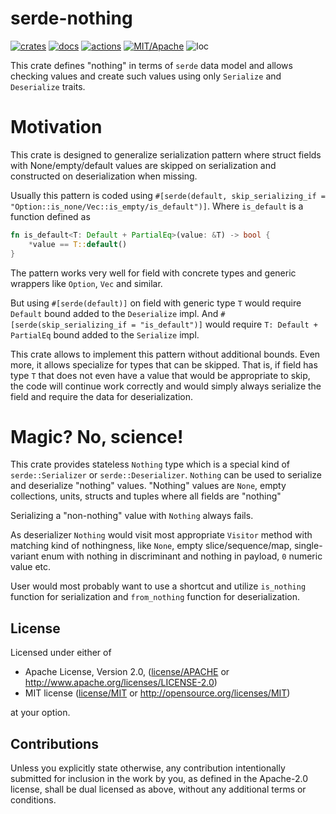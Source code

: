 # serde-nothing

[![crates](https://img.shields.io/crates/v/serde-nothing.svg?style=for-the-badge&label=serde-nothing)](https://crates.io/crates/serde-nothing)
[![docs](https://img.shields.io/badge/docs.rs-serde--nothing-66c2a5?style=for-the-badge&labelColor=555555&logoColor=white)](https://docs.rs/serde-nothing)
[![actions](https://img.shields.io/github/workflow/status/zakarumych/serde-nothing/badge/master?style=for-the-badge)](https://github.com/zakarumych/serde-nothing/actions?query=workflow%3ARust)
[![MIT/Apache](https://img.shields.io/badge/license-MIT%2FApache-blue.svg?style=for-the-badge)](COPYING)
![loc](https://img.shields.io/tokei/lines/github/zakarumych/serde-nothing?style=for-the-badge)


This crate defines "nothing" in terms of `serde` data model
and allows checking values and create such values using only `Serialize` and `Deserialize` traits.

# Motivation

This crate is designed to generalize serialization pattern
where struct fields with None/empty/default values are skipped on serialization
and constructed on deserialization when missing.

Usually this pattern is coded using `#[serde(default, skip_serializing_if = "Option::is_none/Vec::is_empty/is_default")]`.
Where `is_default` is a function defined as
```rust
fn is_default<T: Default + PartialEq>(value: &T) -> bool {
    *value == T::default()
}
```

The pattern works very well for field with concrete types and generic wrappers like `Option`, `Vec` and similar.

But using `#[serde(default)]` on field with generic type `T` would require `Default` bound added to the `Deserialize` impl.
And `#[serde(skip_serializing_if = "is_default")]` would require `T: Default + PartialEq` bound added to the `Serialize` impl.

This crate allows to implement this pattern without additional bounds.
Even more, it allows specialize for types that can be skipped.
That is, if field has type `T` that does not even have a value that would be appropriate to skip,
the code will continue work correctly and would simply always serialize the field and require the data for deserialization.

# Magic? No, science!

This crate provides stateless `Nothing` type which is a special kind of `serde::Serializer` or `serde::Deserializer`.
`Nothing` can be used to serialize and deserialize "nothing" values.
"Nothing" values are `None`, empty collections, units,
structs and tuples where all fields are "nothing"

Serializing a "non-nothing" value with `Nothing` always fails.

As deserializer `Nothing` would visit most appropriate `Visitor` method
with matching kind of nothingness, like `None`, empty slice/sequence/map,
single-variant enum with nothing in discriminant and nothing in payload,
`0` numeric value etc.

User would most probably want to use a shortcut and utilize `is_nothing` function for serialization
and `from_nothing` function for deserialization.


## License

Licensed under either of

* Apache License, Version 2.0, ([license/APACHE](license/APACHE) or http://www.apache.org/licenses/LICENSE-2.0)
* MIT license ([license/MIT](license/MIT) or http://opensource.org/licenses/MIT)

at your option.

## Contributions

Unless you explicitly state otherwise, any contribution intentionally submitted for inclusion in the work by you, as defined in the Apache-2.0 license, shall be dual licensed as above, without any additional terms or conditions.
